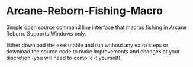 # Arcane-Reborn-Fishing-Macro

Simple open source command line interface that macros fishing in Arcane Reborn. Supports Windows only.

Either download the executable and run without any extra steps or download the source code to make improvements and changes at your discretion (you will need to compile it yourself).
